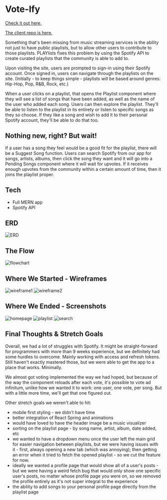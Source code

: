 # Vote-Ify

[Check it out here.](https://spotify-us.herokuapp.com/)

[The client repo is here.](https://github.com/sjaugmented/project3-client)

Something that's been missing from music streaming services is the ability not just to have public playlists, but to allow other users to contribute to those playlists. PLAYlists fixes this problem by using the Spotify API to create curated playlists that the community is able to add to.

Upon visiting the site, users are prompted to sign-in using their Spotify account. Once signed in, users can navigate through the playlists on the site. (Initially - to keep things simple - playlists will be based around genres: Hip-Hop, Pop, R&B, Rock, etc.)

When a user clicks on a playlist, that opens the Playlist component where they will see a list of songs that have been added, as well as the name of the user who added each song. Users can then explore the playlist. They'll be able to listen to the playlist in its entirety or listen to specific songs as they so choose. If they like a song and wish to add it to their personal Spotify account, they'll be able to do that too.

## Nothing new, right? But wait!

If a user has a song they feel would be a good fit for the playlist, there will be a Suggest Song function. Users can search Spotify from our app for songs, artists, albums, then click the song they want and it will go into a Pending Songs component where it will wait for upvotes. If it receives enough upvotes from the community within a certain amount of time, then it joins the playlist proper.

## Tech

- Full MERN app
- Spotify API

## ERD

![ERD](public/images/planning/erd.png)

## The Flow

![flowchart](public/images/planning/flowChart.png)

## Where We Started - Wireframes

![wireframe1](public/images/planning/homeGrid.png)
![wireframe2](public/images/planning/playlistShow.png)

## Where We Ended - Screenshots

![homepage](public/images/screenshots/home.png)
![playlist](public/images/screenshots/playlist.png)
![search](public/images/screenshots/search.png)

## Final Thoughts & Stretch Goals

Overall, we had a lot of struggles with Spotify. It might be straight-forward for programmers with more than 9 weeks experience, but we definitely had some hurdles to overcome. Mainly working with access and refresh tokens. Still haven't exactly mastered those, but we were able to get the app to a place that works. Minimally.

We almost got voting implemented the way we had hoped, but because of the way the component reloads after each vote, it's possible to vote ad infinitum, unlike how we wanted it to work: one user, one vote, per song. But with a little more time, we'll get that one figured out.

Other stretch goals we weren't able to hit: 

- mobile first styling - we didn't have time
- better integration of React Spring and animations
- would have loved to have the header image be a music visualizer
- sorting on the playlist page - by song name, artist, album, date added, etc
- we wanted to have a dropdown menu once the user left the main grid for easier navigation between playlists, but we were having issues with it - first, always opening a new tab (which was annoying); then getting an error when it tried to fetch the opened playlist - so we cut the feature for now.
- ideally we wanted a profile page that would show all of a user's posts - but we were having a weird fetch bug that would only show one specific user's posts, no matter whose profile page you were on, so we removed the profile entirely as it's not super integral to the experience
- the ability to add songs to your personal profile page directly from the playlist page
